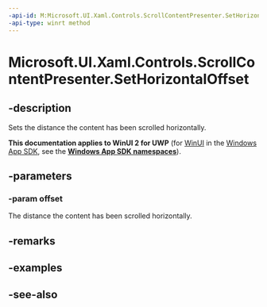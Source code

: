 ```yaml
---
-api-id: M:Microsoft.UI.Xaml.Controls.ScrollContentPresenter.SetHorizontalOffset(System.Double)
-api-type: winrt method
---
```


<!-- Method syntax
public void SetHorizontalOffset(System.Double offset)
-->

# Microsoft.UI.Xaml.Controls.ScrollContentPresenter.SetHorizontalOffset

## -description
Sets the distance the content has been scrolled horizontally.

**This documentation applies to WinUI 2 for UWP** (for [WinUI](/windows/apps/winui/winui3/) in the [Windows App SDK](/windows/apps/windows-app-sdk/), see the **[Windows App SDK namespaces](/windows/windows-app-sdk/api/winrt/)**).

## -parameters
### -param offset
The distance the content has been scrolled horizontally.

## -remarks

## -examples

## -see-also
